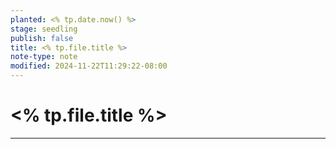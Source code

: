 ```yaml
---
planted: <% tp.date.now() %>
stage: seedling
publish: false
title: <% tp.file.title %>
note-type: note
modified: 2024-11-22T11:29:22-08:00
---
```

# <% tp.file.title %>
---


